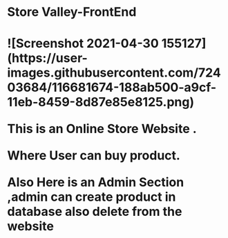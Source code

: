 <h1>Store Valley-FrontEnd<h1>
![Screenshot 2021-04-30 155127](https://user-images.githubusercontent.com/72403684/116681674-188ab500-a9cf-11eb-8459-8d87e85e8125.png)
<p>This is an Online Store Website .<p>
<p>Where User can buy product.<p>
<p>Also Here is an Admin Section ,admin can create product in database also delete from the website<p>